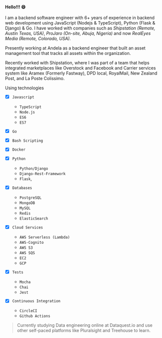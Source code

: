 #### Hello!!! 😄

I am a backend software engineer with 6+ years of experience in  backend web development using JavaScript (Nodejs & TypeScript), Python (Flask & Django) & Go. I have worked with companies such as *Shipstation (Remote, Austin Texas, USA)*, *ProJaro (On-site, Abuja, Nigeria)* and now *RealEyes Media (Remote, Colorado, USA).*


Presently working at Andela as a backend engineer that built an asset management tool that tracks all assets within the organization.

Recently worked with Shipstation, where I was part of a team that helps integrated marketplaces like Overstock and Facebook and Carrier services system like Aramex (Formerly Fastway), DPD local, RoyalMail, New Zealand Post, and La Poste Colissimo.

Using technologies
- [x] `Javascript`
    - `TypeScript`
    - `Node.js`
    - `ES6`
    - `ES7`
 
- [x] `Go`

- [X] `Bash Scripting`
- [X] `Docker`

- [x] `Python`
    - `Python/Django`
    - `Django-Rest-Framework`
    - `Flask`,
   
- [x] `Databases`
    - `PostgreSQL`
    - `MongoDB`
    - `MySQL`
    - `Redis`
    - `ElasticSearch`
   
- [X] `Cloud Services`
    - `AWS Serverless (Lambda)`
    - `AWS-Cognito`
    - `AWS S3`
    - `AWS SQS`
    - `EC2`
    - `GCP`
  
- [x] `Tests`
    - `Mocha`
    - `Chai`
    - `Jest`
   
- [X] `Continuous Integration`
    - `CircleCI`
    - `Github Actions`

> Currently studying Data engineering online at Dataquest.io and use other self-paced platforms like Pluralsight and Treehouse to learn.

<!--
**QUDUSKUNLE/QUDUSKUNLE** is a ✨ _special_ ✨ repository because its `README.md` (this file) appears on your GitHub profile.

Here are some ideas to get you started:

- 🔭 I’m currently working on ...
- 🌱 I’m currently learning ...
- 👯 I’m looking to collaborate on ...
- 🤔 I’m looking for help with ...
- 💬 Ask me about ...
- 📫 How to reach me: ...
- 😄 Pronouns: ...
- ⚡ Fun fact: ...
-->
